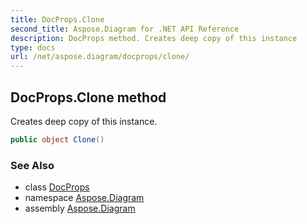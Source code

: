 ```yaml
---
title: DocProps.Clone
second_title: Aspose.Diagram for .NET API Reference
description: DocProps method. Creates deep copy of this instance
type: docs
url: /net/aspose.diagram/docprops/clone/
---
```

## DocProps.Clone method

Creates deep copy of this instance.

```csharp
public object Clone()
```

### See Also

* class [DocProps](../)
* namespace [Aspose.Diagram](../../docprops/)
* assembly [Aspose.Diagram](../../../)


